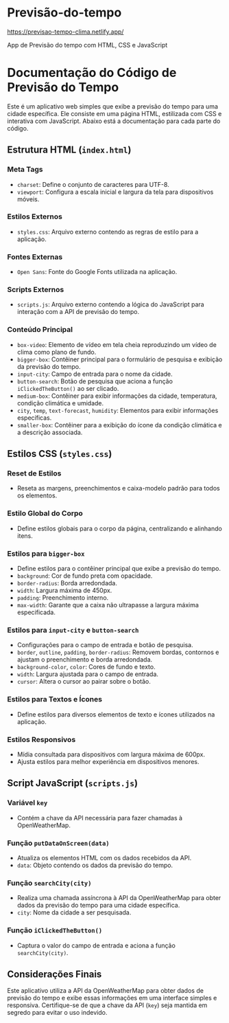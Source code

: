 # Previsão-do-tempo 
https://previsao-tempo-clima.netlify.app/ 

 App de Previsão do tempo com HTML, CSS e JavaScript
# Documentação do Código de Previsão do Tempo

Este é um aplicativo web simples que exibe a previsão do tempo para uma cidade específica. Ele consiste em uma página HTML, estilizada com CSS e interativa com JavaScript. Abaixo está a documentação para cada parte do código.

## Estrutura HTML (`index.html`)

### Meta Tags
- `charset`: Define o conjunto de caracteres para UTF-8.
- `viewport`: Configura a escala inicial e largura da tela para dispositivos móveis.

### Estilos Externos
- `styles.css`: Arquivo externo contendo as regras de estilo para a aplicação.

### Fontes Externas
- `Open Sans`: Fonte do Google Fonts utilizada na aplicação.

### Scripts Externos
- `scripts.js`: Arquivo externo contendo a lógica do JavaScript para interação com a API de previsão do tempo.

### Conteúdo Principal
- `box-video`: Elemento de vídeo em tela cheia reproduzindo um vídeo de clima como plano de fundo.
- `bigger-box`: Contêiner principal para o formulário de pesquisa e exibição da previsão do tempo.
- `input-city`: Campo de entrada para o nome da cidade.
- `button-search`: Botão de pesquisa que aciona a função `iClickedTheButton()` ao ser clicado.
- `medium-box`: Contêiner para exibir informações da cidade, temperatura, condição climática e umidade.
- `city`, `temp`, `text-forecast`, `humidity`: Elementos para exibir informações específicas.
- `smaller-box`: Contêiner para a exibição do ícone da condição climática e a descrição associada.

## Estilos CSS (`styles.css`)

### Reset de Estilos
- Reseta as margens, preenchimentos e caixa-modelo padrão para todos os elementos.

### Estilo Global do Corpo
- Define estilos globais para o corpo da página, centralizando e alinhando itens.

### Estilos para `bigger-box`
- Define estilos para o contêiner principal que exibe a previsão do tempo.
- `background`: Cor de fundo preta com opacidade.
- `border-radius`: Borda arredondada.
- `width`: Largura máxima de 450px.
- `padding`: Preenchimento interno.
- `max-width`: Garante que a caixa não ultrapasse a largura máxima especificada.

### Estilos para `input-city` e `button-search`
- Configurações para o campo de entrada e botão de pesquisa.
- `border`, `outline`, `padding`, `border-radius`: Removem bordas, contornos e ajustam o preenchimento e borda arredondada.
- `background-color`, `color`: Cores de fundo e texto.
- `width`: Largura ajustada para o campo de entrada.
- `cursor`: Altera o cursor ao pairar sobre o botão.

### Estilos para Textos e Ícones
- Define estilos para diversos elementos de texto e ícones utilizados na aplicação.

### Estilos Responsivos
- Mídia consultada para dispositivos com largura máxima de 600px.
- Ajusta estilos para melhor experiência em dispositivos menores.

## Script JavaScript (`scripts.js`)

### Variável `key`
- Contém a chave da API necessária para fazer chamadas à OpenWeatherMap.

### Função `putDataOnScreen(data)`
- Atualiza os elementos HTML com os dados recebidos da API.
- `data`: Objeto contendo os dados da previsão do tempo.

### Função `searchCity(city)`
- Realiza uma chamada assíncrona à API da OpenWeatherMap para obter dados da previsão do tempo para uma cidade específica.
- `city`: Nome da cidade a ser pesquisada.

### Função `iClickedTheButton()`
- Captura o valor do campo de entrada e aciona a função `searchCity(city)`.

## Considerações Finais
Este aplicativo utiliza a API da OpenWeatherMap para obter dados de previsão do tempo e exibe essas informações em uma interface simples e responsiva. Certifique-se de que a chave da API (`key`) seja mantida em segredo para evitar o uso indevido.
